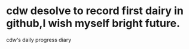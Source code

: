 # cdw desolve to record first dairy in github,I wish myself bright future.
cdw‘s  daily progress diary
